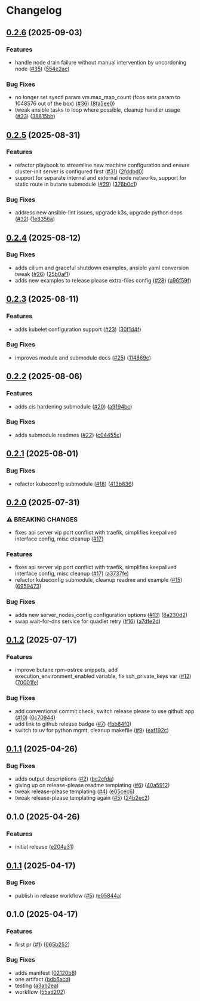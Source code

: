 # Changelog

## [0.2.6](https://github.com/marshallford/terraform-ansible-k3s/compare/v0.2.5...v0.2.6) (2025-09-03)


### Features

* handle node drain failure without manual intervention by uncordoning node ([#35](https://github.com/marshallford/terraform-ansible-k3s/issues/35)) ([554e2ac](https://github.com/marshallford/terraform-ansible-k3s/commit/554e2ac9ce7f069c33ad63af9b28fee4fa0d8aed))


### Bug Fixes

* no longer set sysctl param vm.max_map_count (fcos sets param to 1048576 out of the box) ([#36](https://github.com/marshallford/terraform-ansible-k3s/issues/36)) ([8fa5ee0](https://github.com/marshallford/terraform-ansible-k3s/commit/8fa5ee0144db352937c3b34ee23bc66edc12016b))
* tweak ansible tasks to loop where possible, cleanup handler usage ([#33](https://github.com/marshallford/terraform-ansible-k3s/issues/33)) ([38815bb](https://github.com/marshallford/terraform-ansible-k3s/commit/38815bb9f7df206be2e5c83d4afe95d361f15544))

## [0.2.5](https://github.com/marshallford/terraform-ansible-k3s/compare/v0.2.4...v0.2.5) (2025-08-31)


### Features

* refactor playbook to streamline new machine configuration and ensure cluster-init server is configured first ([#31](https://github.com/marshallford/terraform-ansible-k3s/issues/31)) ([2fddbd0](https://github.com/marshallford/terraform-ansible-k3s/commit/2fddbd08c0deef725681b85c1eda240596eefcd7))
* support for separate internal and external node networks, support for static route in butane submodule ([#29](https://github.com/marshallford/terraform-ansible-k3s/issues/29)) ([376b0c1](https://github.com/marshallford/terraform-ansible-k3s/commit/376b0c151924e9d0ff74897c69f648e09815a632))


### Bug Fixes

* address new ansible-lint issues, upgrade k3s, upgrade python deps ([#32](https://github.com/marshallford/terraform-ansible-k3s/issues/32)) ([1e8356a](https://github.com/marshallford/terraform-ansible-k3s/commit/1e8356a9ce94d8445531556a3119874183ec39a9))

## [0.2.4](https://github.com/marshallford/terraform-ansible-k3s/compare/v0.2.3...v0.2.4) (2025-08-12)


### Bug Fixes

* adds cilium and graceful shutdown examples, ansible yaml conversion tweak ([#26](https://github.com/marshallford/terraform-ansible-k3s/issues/26)) ([25b0af1](https://github.com/marshallford/terraform-ansible-k3s/commit/25b0af14b3bcc066e4e2fddd63a645b2a4238fb2))
* adds new examples to release please extra-files config ([#28](https://github.com/marshallford/terraform-ansible-k3s/issues/28)) ([a96f59f](https://github.com/marshallford/terraform-ansible-k3s/commit/a96f59ff3a922ff74a1612bbc90e73253e6c8d6a))

## [0.2.3](https://github.com/marshallford/terraform-ansible-k3s/compare/v0.2.2...v0.2.3) (2025-08-11)


### Features

* adds kubelet configuration support ([#23](https://github.com/marshallford/terraform-ansible-k3s/issues/23)) ([30f1d4f](https://github.com/marshallford/terraform-ansible-k3s/commit/30f1d4fd7b634009efb8cca48e51de93ce7c4ce2))


### Bug Fixes

* improves module and submodule docs ([#25](https://github.com/marshallford/terraform-ansible-k3s/issues/25)) ([114869c](https://github.com/marshallford/terraform-ansible-k3s/commit/114869c382846ecd523f384d150f7c1638793cef))

## [0.2.2](https://github.com/marshallford/terraform-ansible-k3s/compare/v0.2.1...v0.2.2) (2025-08-06)


### Features

* adds cis hardening submodule ([#20](https://github.com/marshallford/terraform-ansible-k3s/issues/20)) ([a9194bc](https://github.com/marshallford/terraform-ansible-k3s/commit/a9194bcc471c130da7a3f8bd09712ab14967dbd0))


### Bug Fixes

* adds submodule readmes ([#22](https://github.com/marshallford/terraform-ansible-k3s/issues/22)) ([c04455c](https://github.com/marshallford/terraform-ansible-k3s/commit/c04455ce525ad26651e576b03ec60eeb72ef8e91))

## [0.2.1](https://github.com/marshallford/terraform-ansible-k3s/compare/v0.2.0...v0.2.1) (2025-08-01)


### Bug Fixes

* refactor kubeconfig submodule ([#18](https://github.com/marshallford/terraform-ansible-k3s/issues/18)) ([413b836](https://github.com/marshallford/terraform-ansible-k3s/commit/413b836f586fd4ef0805a56af2ad3313f6a67e0e))

## [0.2.0](https://github.com/marshallford/terraform-ansible-k3s/compare/v0.1.2...v0.2.0) (2025-07-31)


### ⚠ BREAKING CHANGES

* fixes api server vip port conflict with traefik, simplifies keepalived interface config, misc cleanup ([#17](https://github.com/marshallford/terraform-ansible-k3s/issues/17))

### Features

* fixes api server vip port conflict with traefik, simplifies keepalived interface config, misc cleanup ([#17](https://github.com/marshallford/terraform-ansible-k3s/issues/17)) ([a3737fe](https://github.com/marshallford/terraform-ansible-k3s/commit/a3737fe79028f4320d7da6deb91bd530e10558cd))
* refactor kubeconfig submodule, cleanup readme and example ([#15](https://github.com/marshallford/terraform-ansible-k3s/issues/15)) ([6959473](https://github.com/marshallford/terraform-ansible-k3s/commit/6959473738f0e7f2e88fa031c21a35d14896c01f))


### Bug Fixes

* adds new server_nodes_config configuration options ([#13](https://github.com/marshallford/terraform-ansible-k3s/issues/13)) ([8a230d2](https://github.com/marshallford/terraform-ansible-k3s/commit/8a230d26bb92aca1cd7a25ade78584f6630a0532))
* swap wait-for-dns service for quadlet retry ([#16](https://github.com/marshallford/terraform-ansible-k3s/issues/16)) ([a7dfe2d](https://github.com/marshallford/terraform-ansible-k3s/commit/a7dfe2d01655e8e64e204f38c77ba43f842968b8))

## [0.1.2](https://github.com/marshallford/terraform-ansible-k3s/compare/v0.1.1...v0.1.2) (2025-07-17)


### Features

* improve butane rpm-ostree snippets, add execution_environment_enabled variable, fix ssh_private_keys var ([#12](https://github.com/marshallford/terraform-ansible-k3s/issues/12)) ([70001fe](https://github.com/marshallford/terraform-ansible-k3s/commit/70001fee494b9079694793f6e0d44665a6e44527))


### Bug Fixes

* add conventional commit check, switch release please to use github app ([#10](https://github.com/marshallford/terraform-ansible-k3s/issues/10)) ([0c70944](https://github.com/marshallford/terraform-ansible-k3s/commit/0c7094497b1ad4a75d6455d4ede577d6d4dd3798))
* add link to github release badge ([#7](https://github.com/marshallford/terraform-ansible-k3s/issues/7)) ([fbb84f0](https://github.com/marshallford/terraform-ansible-k3s/commit/fbb84f0e4bea466433b63896332ee1d140f27c8e))
* switch to uv for python mgmt, cleanup makefile ([#9](https://github.com/marshallford/terraform-ansible-k3s/issues/9)) ([eaf192c](https://github.com/marshallford/terraform-ansible-k3s/commit/eaf192c72b2a7c4342353cd12d71d9f47dfa6a85))

## [0.1.1](https://github.com/marshallford/terraform-ansible-k3s/compare/v0.1.0...v0.1.1) (2025-04-26)


### Bug Fixes

* adds output descriptions ([#2](https://github.com/marshallford/terraform-ansible-k3s/issues/2)) ([bc2cfda](https://github.com/marshallford/terraform-ansible-k3s/commit/bc2cfda1a7a3654178d8cf1299e6b22a6af9ef56))
* giving up on release-please readme templating ([#6](https://github.com/marshallford/terraform-ansible-k3s/issues/6)) ([40a5912](https://github.com/marshallford/terraform-ansible-k3s/commit/40a5912ccdce914da6ea70e8e728b6f8b0676a94))
* tweak release-please templating ([#4](https://github.com/marshallford/terraform-ansible-k3s/issues/4)) ([e05cec6](https://github.com/marshallford/terraform-ansible-k3s/commit/e05cec6c07f16de9a46eead3e3f29ef44c87d494))
* tweak release-please templating again ([#5](https://github.com/marshallford/terraform-ansible-k3s/issues/5)) ([24b2ec2](https://github.com/marshallford/terraform-ansible-k3s/commit/24b2ec26b69fbb02dbf13d2b9de4127a67c10c16))

## 0.1.0 (2025-04-26)


### Features

* initial release ([e204a31](https://github.com/marshallford/terraform-ansible-k3s/commit/e204a317bfe03801877ad5c50789eac0eb533676))

## [0.1.1](https://github.com/marshallford/terraform-ansible-k3s/compare/v0.1.0...v0.1.1) (2025-04-17)


### Bug Fixes

* publish in release workflow ([#5](https://github.com/marshallford/terraform-ansible-k3s/issues/5)) ([e05844a](https://github.com/marshallford/terraform-ansible-k3s/commit/e05844a4ce4ff123a21190292424a4bdbbcd630c))

## 0.1.0 (2025-04-17)


### Features

* first pr ([#1](https://github.com/marshallford/terraform-ansible-k3s/issues/1)) ([065b252](https://github.com/marshallford/terraform-ansible-k3s/commit/065b252b65d98286364d19eedab3d633c440feb0))


### Bug Fixes

* adds manifest ([02120b8](https://github.com/marshallford/terraform-ansible-k3s/commit/02120b875df9d2f035ccd06bfb465e254083f44a))
* one artifact ([bdb6acd](https://github.com/marshallford/terraform-ansible-k3s/commit/bdb6acd5ed82bc7cbe14209a21cb88878f9ff50a))
* testing ([a3ab2ea](https://github.com/marshallford/terraform-ansible-k3s/commit/a3ab2eac4821d1f227c17339269cc59d482c9c08))
* workflow ([55ad202](https://github.com/marshallford/terraform-ansible-k3s/commit/55ad20275c26fdf3a40f6ced3071fea3efb1c15d))
